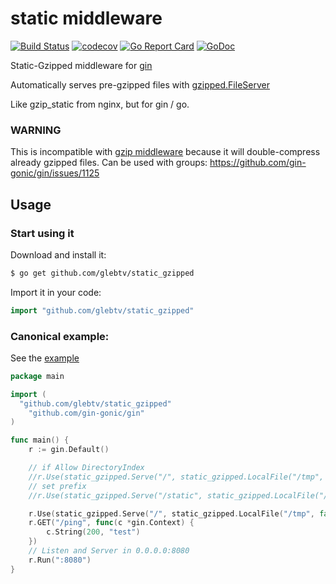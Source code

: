 # static middleware

[![Build Status](https://travis-ci.org/glebtv/static_gzipped.svg)](https://travis-ci.org/glebtv/static_gzipped)
[![codecov](https://codecov.io/gh/glebtv/static_gzipped/branch/master/graph/badge.svg)](https://codecov.io/gh/glebtv/static_gzipped)
[![Go Report Card](https://goreportcard.com/badge/github.com/glebtv/static_gzipped)](https://goreportcard.com/report/github.com/glebtv/static_gzipped)
[![GoDoc](https://godoc.org/github.com/glebtv/static_gzipped?status.svg)](https://godoc.org/github.com/glebtv/static_gzipped)

Static-Gzipped middleware for [gin](https://github.com/gin-gonic/gin)

Automatically serves pre-gzipped files with [gzipped.FileServer](https://github.com/lpar/gzipped)

Like gzip_static from nginx, but for gin / go.

### WARNING

This is incompatible with [gzip middleware](https://github.com/gin-contrib/gzip) because it will double-compress already gzipped files.
Can be used with groups: https://github.com/gin-gonic/gin/issues/1125

## Usage

### Start using it

Download and install it:

```sh
$ go get github.com/glebtv/static_gzipped
```

Import it in your code:

```go
import "github.com/glebtv/static_gzipped"
```

### Canonical example:

See the [example](example)

[embedmd]:# (example/simple/example.go go)
```go
package main

import (
  "github.com/glebtv/static_gzipped"
	"github.com/gin-gonic/gin"
)

func main() {
	r := gin.Default()

	// if Allow DirectoryIndex
	//r.Use(static_gzipped.Serve("/", static_gzipped.LocalFile("/tmp", true)))
	// set prefix
	//r.Use(static_gzipped.Serve("/static", static_gzipped.LocalFile("/tmp", true)))

	r.Use(static_gzipped.Serve("/", static_gzipped.LocalFile("/tmp", false)))
	r.GET("/ping", func(c *gin.Context) {
		c.String(200, "test")
	})
	// Listen and Server in 0.0.0.0:8080
	r.Run(":8080")
}
```
